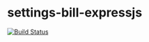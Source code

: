 # settings-bill-expressjs
[![Build Status](https://travis-ci.com/bmbuko/settings-bill-expressjs.svg?branch=master)](https://travis-ci.com/bmbuko/settings-bill-expressjs)